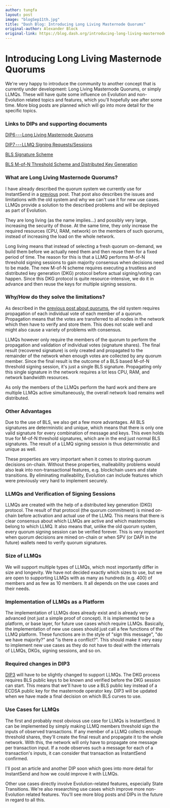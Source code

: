 ```yaml
---
author: tungfa
layout: post
image: "blogSep11th.jpg"
title: "Dash Blog: Introducing Long Living Masternode Quorums"
original-author: Alexander Block
original-link: https://blog.dash.org/introducing-long-living-masternode-quorums-76ea8b23a85a
---
```




Introducing Long Living Masternode Quorums
==========================================

We're very happy to introduce the community to another concept that is currently under development: Long Living Masternode Quorums, or simply LLMQs. These will have quite some influence on Evolution and non-Evolution related topics and features, which you'll hopefully see after some time. More blog posts are planned which will go into more detail for the specific topics.

### Links to DIPs and supporting documents

[DIP6 --- Long Living Masternode Quorums](https://github.com/dashpay/dips/blob/master/dip-0006.md)

[DIP7 --- LLMQ Signing Requests/Sessions](https://github.com/dashpay/dips/blob/master/dip-0007.md)

[BLS Signature Scheme](https://github.com/dashpay/dips/blob/master/dip-0006/bls_signature_scheme.md)

[BLS M-of-N Threshold Scheme and Distributed Key Generation](https://github.com/dashpay/dips/blob/master/dip-0006/bls_m-of-n_threshold_scheme_and_dkg.md)

### What are Long Living Masternode Quorums?

I have already described the quorum system we currently use for InstantSend in a [previous](https://blog.dash.org/quorums-in-dash-e1f19a66f4bf) post. That post also describes the issues and limitations with the old system and why we can't use it for new use cases. LLMQs provide a solution to the described problems and will be deployed as part of Evolution.

They are long living (as the name implies...) and possibly very large, increasing the security of those. At the same time, they only increase the required resources (CPU, RAM, network) on the members of such quorums, instead of increasing the load on the whole network.

Long living means that instead of selecting a fresh quorum on-demand, we build them before we actually need them and then reuse them for a fixed period of time. The reason for this is that a LLMQ performs M-of-N threshold signing sessions to gain majority consensus when decisions need to be made. The new M-of-N scheme requires executing a trustless and distributed key generation (DKG) protocol before actual signing/voting can happen. Since this DKG protocol is quite resource-intensive, we do it in advance and then reuse the keys for multiple signing sessions.

### Why/How do they solve the limitations?

As described in the [previous post about quorums](https://blog.dash.org/quorums-in-dash-e1f19a66f4bf), the old system requires propagation of each individual vote of each member of a quorum. Propagation means that the votes are transferred to all nodes in the network which then have to verify and store them. This does not scale well and might also cause a variety of problems with consensus.

LLMQs however only require the members of the quorum to perform the propagation and validation of individual votes (signature shares). The final result (recovered signature) is only created and propagated to the remainder of the network when enough votes are collected by any quorum member. Since the final result is the outcome of a BLS based M-of-N threshold signing session, it's just a single BLS signature. Propagating only this single signature in the network requires a lot less CPU, RAM, and network bandwidth resources.

As only the members of the LLMQs perform the hard work and there are multiple LLMQs active simultaneously, the overall network load remains well distributed.

### Other Advantages

Due to the use of BLS, we also get a few more advantages. All BLS signatures are deterministic and unique, which means that there is only one valid signature for every combination of message and keys. This even holds true for M-of-N threshold signatures, which are in the end just normal BLS signatures. The result of a LLMQ signing session is thus deterministic and unique as well.

These properties are very important when it comes to storing quorum decisions on-chain. Without these properties, malleability problems would also leak into non-transactional features, e.g. blockchain users and state transitions. By eliminating malleability, Evolution can include features which were previously very hard to implement securely.

### LLMQs and Verification of Signing Sessions

LLMQs are created with the help of a distributed key generation (DKG) protocol. The result of that protocol (the quorum commitment) is mined on-chain before activation and actual use of the LLMQ. This means that there is clear consensus about which LLMQs are active and which masternodes belong to which LLMQ. It also means that, unlike the old quorum system, every quorum signing session can be verified forever. This is very important when quorum decisions are mined on-chain or when SPV (or DAPI in the future) wallets need to verify quorum signatures.

### Size of LLMQs

We will support multiple types of LLMQs, which most importantly differ in size and longevity. We have not decided exactly which sizes to use, but we are open to supporting LLMQs with as many as hundreds (e.g. 400) of members and as few as 10 members. It all depends on the use cases and their needs.

### Implementation of LLMQs as a Platform

The implementation of LLMQs does already exist and is already very advanced (not just a simple proof of concept). It is implemented to be a platform, or base layer, for future use cases which require LLMQs. Basically, the implementation of new use cases should just call a few functions of the LLMQ platform. These functions are in the style of "sign this message", "do we have majority?" and "is there a conflict?". This should make it very easy to implement new use cases as they do not have to deal with the internals of LLMQs, DKGs, signing sessions, and so on.

### Required changes in DIP3

[DIP3](https://blog.dash.org/introducing-deterministic-masternode-lists-daaa7c9bef34) will have to be slightly changed to support LLMQs. The DKG process requires BLS public keys to be known and verified before the DKG session can start. This means that we'll have to use a BLS public key instead of a ECDSA public key for the masternode operator key. DIP3 will be updated when we have made a final decision on which BLS curves to use.

### Use Cases for LLMQs

The first and probably most obvious use case for LLMQs is InstantSend. It can be implemented by simply making LLMQ members threshold sign the inputs of observed transactions. If any member of a LLMQ collects enough threshold shares, they'll create the final result and propagate it to the whole network. With this, the network will only have to propagate one message per transaction input. If a node observes such a message for each of a transaction's inputs, it can consider that transaction as InstantSend confirmed.

I'll post an article and another DIP soon which goes into more detail for InstantSend and how we could improve it with LLMQs.

Other use cases directly involve Evolution-related features, especially State Transitions. We're also researching use cases which improve more non-Evolution related features. You'll see more blog posts and DIPs in the future in regard to all this.
